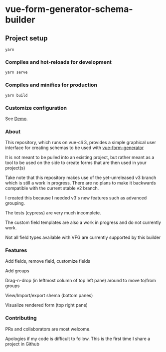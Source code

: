# vue-form-generator-schema-builder

## Project setup
```
yarn
```

### Compiles and hot-reloads for development
```
yarn serve
```

### Compiles and minifies for production
```
yarn build
```

### Customize configuration
See [Demo](http://github.vue.vfg-schema-builder.cbass.ca/).

### About
This repository, which runs on vue-cli 3, provides a simple graphical user interface for creating schemas to be used with [vue-form-generator](https://github.com/vue-generators/vue-form-generator)

It is not meant to be pulled into an existing project, but rather meant as a tool to be used on the side to create forms that are then used in your project(s)

Take note that this repository makes use of the yet-unreleased v3 branch which is still a work in progress. There are no plans to make it backwards compatible with the current stable v2 branch.

I created this because I needed v3's new features such as advanced grouping.

The tests (cypress) are very much incomplete.

The custom field templates are also a work in progress and do not currently work.

Not all field types available with VFG are currently supported by this builder

### Features
Add fields, remove field, customize fields

Add groups

Drag-n-drop (in leftmost column of top left pane) around to move to/from groups

View/Import/export shema (bottom panes)

Visualize rendered form (top right pane)


### Contributing
PRs and collaborators are most welcome.

Apologies if my code is difficult to follow. This is the first time I share a project in Github
